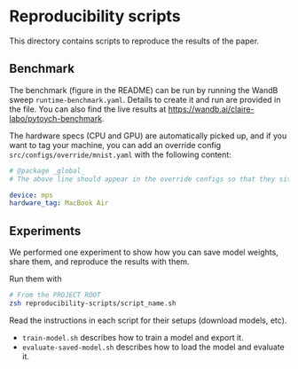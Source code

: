 # Reproducibility scripts

This directory contains scripts to reproduce the results of the paper.

## Benchmark

The benchmark (figure in the README) can be run by running the WandB sweep `runtime-benchmark.yaml`.
Details to create it and run are provided in the file.
You can also find the live results at https://wandb.ai/claire-labo/pytoych-benchmark.

The hardware specs (CPU and GPU) are automatically picked up, and if
you want to tag your machine, you can add an override config `src/configs/override/mnist.yaml` with the following content:

```yaml
# @package _global_
# The above line should appear in the override configs so that they sit at the root of the config tree.

device: mps
hardware_tag: MacBook Air
```

## Experiments

We performed one experiment to show how you can save model weights, share them, and reproduce the results with them.

Run them with

```bash
# From the PROJECT ROOT
zsh reproducibility-scripts/script_name.sh
```

Read the instructions in each script for their setups (download models, etc).

* `train-model.sh` describes how to train a model and export it.
* `evaluate-saved-model.sh` describes how to load the model and evaluate it.
